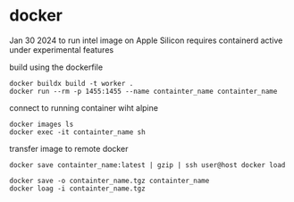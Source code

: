 # docker 
Jan 30 2024
to run intel image on Apple Silicon requires containerd active under experimental features

build using the dockerfile
```shell 
docker buildx build -t worker .
docker run --rm -p 1455:1455 --name containter_name containter_name
```

connect to running container wiht alpine
```shell
docker images ls
docker exec -it containter_name sh
```

transfer image to remote docker
```shell
docker save containter_name:latest | gzip | ssh user@host docker load

docker save -o containter_name.tgz containter_name
docker loag -i containter_name.tgz

```